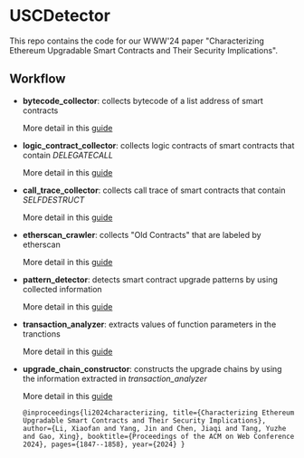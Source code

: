 # USCDetector

This repo contains the code for our WWW'24 paper "Characterizing Ethereum Upgradable Smart Contracts and Their Security Implications".

## Workflow

- **bytecode_collector**: collects bytecode of a list address of smart contracts
  
  More detail in this [guide](https://github.com/xiaofan88/USCDetector/blob/main/bytecode_collector/README.md)

- **logic_contract_collector**: collects logic contracts of smart contracts that contain *DELEGATECALL*

  More detail in this [guide](https://github.com/xiaofan88/USCDetector/blob/main/logic_contract_collector/README.md)
  
- **call_trace_collector**: collects call trace of smart contracts that contain *SELFDESTRUCT*

  More detail in this [guide](https://github.com/xiaofan88/USCDetector/blob/main/call_trace_collector/README.md)

- **etherscan_crawler**: collects "Old Contracts" that are labeled by etherscan

  More detail in this [guide](https://github.com/xiaofan88/USCDetector/blob/main/etherscan_crawler/README.md)

- **pattern_detector**: detects smart contract upgrade patterns by using collected information

  More detail in this [guide](https://github.com/xiaofan88/USCDetector/blob/main/patterns_detector/README.md)

- **transaction_analyzer**: extracts values of function parameters in the tranctions

  More detail in this [guide](https://github.com/xiaofan88/USCDetector/blob/main/transaction_analyzer/README.md)

- **upgrade_chain_constructor**: constructs the upgrade chains by using the information extracted in *transaction_analyzer*

  More detail in this [guide](https://github.com/xiaofan88/USCDetector/blob/main/upgrade_chain_constructor/README.md)

  ``
  @inproceedings{li2024characterizing,
  title={Characterizing Ethereum Upgradable Smart Contracts and Their Security Implications},
  author={Li, Xiaofan and Yang, Jin and Chen, Jiaqi and Tang, Yuzhe and Gao, Xing},
  booktitle={Proceedings of the ACM on Web Conference 2024},
  pages={1847--1858},
  year={2024}
}
  ``
